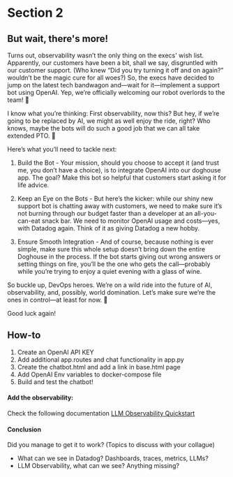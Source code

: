 # Section 2

## But wait, there's more!

Turns out, observability wasn’t the only thing on the execs' wish list. Apparently, our customers have been a bit, shall we say, disgruntled with our customer support. (Who knew “Did you try turning it off and on again?” wouldn’t be the magic cure for all woes?) So, the execs have decided to jump on the latest tech bandwagon and—wait for it—implement a support bot using OpenAI. Yep, we’re officially welcoming our robot overlords to the team! 🤖

I know what you’re thinking: First observability, now this? But hey, if we’re going to be replaced by AI, we might as well enjoy the ride, right? Who knows, maybe the bots will do such a good job that we can all take extended PTO. 🌴

Here’s what you’ll need to tackle next:
1. Build the Bot - Your mission, should you choose to accept it (and trust me, you don’t have a choice), is to integrate OpenAI into our doghouse app. The goal? Make this bot so helpful that customers start asking it for life advice.

2. Keep an Eye on the Bots - But here’s the kicker: while our shiny new support bot is chatting away with customers, we need to make sure it’s not burning through our budget faster than a developer at an all-you-can-eat snack bar. We need to monitor OpenAI usage and costs—yes, with Datadog again. Think of it as giving Datadog a new hobby.

3. Ensure Smooth Integration - And of course, because nothing is ever simple, make sure this whole setup doesn’t bring down the entire Doghouse in the process. If the bot starts giving out wrong answers or setting things on fire, you’ll be the one who gets the call—probably while you’re trying to enjoy a quiet evening with a glass of wine.

So buckle up, DevOps heroes. We’re on a wild ride into the future of AI, observability, and, possibly, world domination. Let’s make sure we’re the ones in control—at least for now. 🚀

Good luck again!

## How-to
1. Create an OpenAI API KEY
2. Add additional app.routes and chat functionality in app.py
3. Create the chatbot.html and add a link in base.html page
4. Add OpenAI Env variables to docker-compose file
4. Build and test the chatbot!

#### Add the observability:
Check the following documentation [LLM Observability Quickstart](https://docs.datadoghq.com/llm_observability/quickstart/?site=us)

#### Conclusion

Did you manage to get it to work? 
(Topics to discuss with your collague)
- What can we see in Datadog? Dashboards, traces, metrics, LLMs?
- LLM Observability, what can we see? Anything missing?
